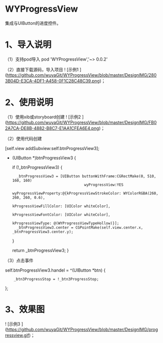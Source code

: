 # WYProgressView
集成与UIButton的进度控件。

# 1、导入说明
（1）支持pod导入
pod 'WYProgressView','~> 0.0.2'

（2）直接下载源码，导入项目
! [示例1 ] (https://github.com/wuyaGit/WYProgressView/blob/master/DesignIMG/2803B04D-E3CA-4DF1-A458-0F1C28C48C39.png)；

# 2、使用说明
（1）使用xib或storyboard创建
  ! [示例2 ] (https://github.com/wuyaGit/WYProgressView/blob/master/DesignIMG/FB02A7CA-DE8B-4882-B8C7-E1AA1CFEA6E4.png)；

（2）使用代码创建

[self.view addSubview:self.btnProgressView3];

- (UIButton *)btnProgressView3 {
    
    if (!_btnProgressView3) {
        
        _btnProgressView3 = [UIButton buttonWithFrame:CGRectMake(0, 510, 160, 160)
                                       wyProgressView:YES
                               wyProgressViewProperty:@{kProgressViewStrokeColor: WYColorRGBA(260, 260, 260, 0.6),
                                                        kProgressViewFillColor: [UIColor whiteColor],
                                                        kProgressViewFontColor: [UIColor whiteColor],
                                                        kProgressViewType: @(WYProgressViewTypeHollow)}];
        _btnProgressView3.center = CGPointMake(self.view.center.x, _btnProgressView3.center.y);
    }
    
    return _btnProgressView3;
}

（3）点击事件
  
  self.btnProgressView3.handel = ^(UIButton *btn) {
        
        _btn3ProgressStop = !_btn3ProgressStop;
  };
  
# 3、效果图
  ! [示例3 ] (https://github.com/wuyaGit/WYProgressView/blob/master/DesignIMG/progressview.gif)；
